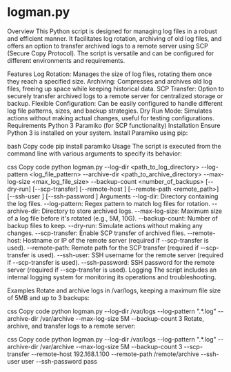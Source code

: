 # logman.py


Overview
This Python script is designed for managing log files in a robust and efficient manner. It facilitates log rotation, archiving of old log files, and offers an option to transfer archived logs to a remote server using SCP (Secure Copy Protocol). The script is versatile and can be configured for different environments and requirements.

Features
Log Rotation: Manages the size of log files, rotating them once they reach a specified size.
Archiving: Compresses and archives old log files, freeing up space while keeping historical data.
SCP Transfer: Option to securely transfer archived logs to a remote server for centralized storage or backup.
Flexible Configuration: Can be easily configured to handle different log file patterns, sizes, and backup strategies.
Dry Run Mode: Simulates actions without making actual changes, useful for testing configurations.
Requirements
Python 3
Paramiko (for SCP functionality)
Installation
Ensure Python 3 is installed on your system. Install Paramiko using pip:

bash
Copy code
pip install paramiko
Usage
The script is executed from the command line with various arguments to specify its behavior:

css
Copy code
python logman.py --log-dir <path_to_log_directory> --log-pattern <log_file_pattern> --archive-dir <path_to_archive_directory> --max-log-size <max_log_file_size> --backup-count <number_of_backups> [--dry-run] [--scp-transfer] [--remote-host <hostname>] [--remote-path <remote_path>] [--ssh-user <username>] [--ssh-password <password>]
Arguments
--log-dir: Directory containing the log files.
--log-pattern: Regex pattern to match log files for rotation.
--archive-dir: Directory to store archived logs.
--max-log-size: Maximum size of a log file before it's rotated (e.g., 5M, 10G).
--backup-count: Number of backup files to keep.
--dry-run: Simulate actions without making any changes.
--scp-transfer: Enable SCP transfer of archived files.
--remote-host: Hostname or IP of the remote server (required if --scp-transfer is used).
--remote-path: Remote path for the SCP transfer (required if --scp-transfer is used).
--ssh-user: SSH username for the remote server (required if --scp-transfer is used).
--ssh-password: SSH password for the remote server (required if --scp-transfer is used).
Logging
The script includes an internal logging system for monitoring its operations and troubleshooting.

Examples
Rotate and archive logs in /var/logs, keeping a maximum file size of 5MB and up to 3 backups:

css
Copy code
python logman.py --log-dir /var/logs --log-pattern ".*\.log" --archive-dir /var/archive --max-log-size 5M --backup-count 3
Rotate, archive, and transfer logs to a remote server:

css
Copy code
python logman.py --log-dir /var/logs --log-pattern ".*\.log" --archive-dir /var/archive --max-log-size 5M --backup-count 3 --scp-transfer --remote-host 192.168.1.100 --remote-path /remote/archive --ssh-user user --ssh-password pass

